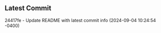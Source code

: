 
## Latest Commit
24417fe - Update README with latest commit info (2024-09-04 10:24:54 -0400) <Yunxi-Zhou>

